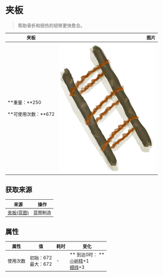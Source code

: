 # 夹板  
> 帮助骨折和扭伤的韧带更快愈合。  
  
  夹板  |   图片   
 ----  |  ----:   
 **重量：**250<br><br>**可使用次数：**672  |  ![](Sprite/Splint.png)   
  
## 获取来源  
来源  |  操作  
----  |  ----  
[夹板(蓝图)](Bp_Splint.md)  |  蓝图制造  
## 属性   
属性  |  值  |  耗时  |  变化  
----  |  ----  |  ----  |  ----  
使用次数  |  初始：672<br>最大：672  |  -  |  ** 到达0时： **<br>[小树枝](Sticks.md)+1 <br>[细线](CordFiber.md)+3   
